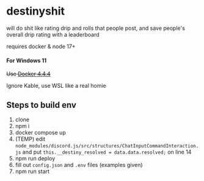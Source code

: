 # destinyshit

will do shit like rating drip and rolls that people post, and save people's overall drip rating with a leaderboard

requires docker & node 17+

#### For Windows 11

~~Use [Docker 4.4.4](https://docs.docker.com/desktop/windows/release-notes/#docker-desktop-444)~~

Ignore Kable, use WSL like a real homie

## Steps to build env

1. clone
2. npm i
3. docker compose up
4. (TEMP) edit `node_modules/discord.js/src/structures/ChatInputCommandInteraction.js` and put `this.__destiny_resolved = data.data.resolved;` on line 14
5. npm run deploy
6. fill out `config.json` and `.env` files (examples given)
7. npm run start
